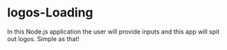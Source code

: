 # logos-Loading
In this Node.js application the user will provide inputs and this app will spit out logos.  Simple as that!

